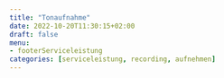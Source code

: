 ```yaml
---
title: "Tonaufnahme"
date: 2022-10-20T11:30:15+02:00
draft: false
menu: 
- footerServiceleistung
categories: [serviceleistung, recording, aufnehmen]
---
```


